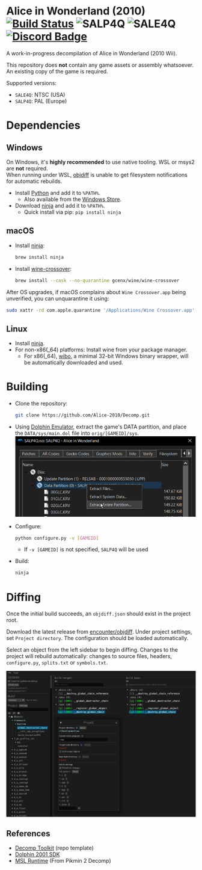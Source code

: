 Alice in Wonderland (2010)  
[![Build Status]][actions] ![SALP4Q] ![SALE4Q] [![Discord Badge]][discord]
=============

<!--
Replace with your repository's URL.
-->
[Build Status]: https://github.com/Alice-2010/Decomp/actions/workflows/build.yml/badge.svg
[actions]: https://github.com/Alice-2010/Decomp/actions/workflows/build.yml
<!---
DOL progress URL:
https://progress.decomp.club/data/[project]/[version]/dol/?mode=shield&measure=code
URL encoded then appended to: https://img.shields.io/endpoint?label=DOL&url=
-->
[SALP4Q]: https://img.shields.io/endpoint?label=SALP4Q&url=https%3A%2F%2Fprogress.decomp.club%2Fdata%2Faliceinwonderland%2FSALP4Q%2Fdol%2F%3Fmode%3Dshield%26measure%3Dcode
[SALE4Q]: https://img.shields.io/endpoint?label=SALE4Q&url=https%3A%2F%2Fprogress.decomp.club%2Fdata%2Faliceinwonderland%2FSALE4Q%2Fdol%2F%3Fmode%3Dshield%26measure%3Dcode
<!--
Replace with your Discord server's ID and invite URL.
-->
[Discord Badge]: https://img.shields.io/discord/1068979192886198322?color=%237289DA&logo=discord&logoColor=%23FFFFFF
[discord]: https://discord.gg/CsKhC3HESA

A work-in-progress decompilation of Alice in Wonderland (2010 Wii).

This repository does **not** contain any game assets or assembly whatsoever. An existing copy of the game is required.

Supported versions:

- `SALE4Q`: NTSC (USA)
- `SALP4Q`: PAL (Europe)

Dependencies
============

Windows
--------

On Windows, it's **highly recommended** to use native tooling. WSL or msys2 are **not** required.  
When running under WSL, [objdiff](#diffing) is unable to get filesystem notifications for automatic rebuilds.

- Install [Python](https://www.python.org/downloads/) and add it to `%PATH%`.
  - Also available from the [Windows Store](https://apps.microsoft.com/store/detail/python-311/9NRWMJP3717K).
- Download [ninja](https://github.com/ninja-build/ninja/releases) and add it to `%PATH%`.
  - Quick install via pip: `pip install ninja`

macOS
------

- Install [ninja](https://github.com/ninja-build/ninja/wiki/Pre-built-Ninja-packages):

  ```sh
  brew install ninja
  ```

- Install [wine-crossover](https://github.com/Gcenx/homebrew-wine):

  ```sh
  brew install --cask --no-quarantine gcenx/wine/wine-crossover
  ```

After OS upgrades, if macOS complains about `Wine Crossover.app` being unverified, you can unquarantine it using:

```sh
sudo xattr -rd com.apple.quarantine '/Applications/Wine Crossover.app'
```

Linux
------

- Install [ninja](https://github.com/ninja-build/ninja/wiki/Pre-built-Ninja-packages).
- For non-x86(_64) platforms: Install wine from your package manager.
  - For x86(_64), [wibo](https://github.com/decompals/wibo), a minimal 32-bit Windows binary wrapper, will be automatically downloaded and used.

Building
========

- Clone the repository:

  ```sh
  git clone https://github.com/Alice-2010/Decomp.git
  ```

- Using [Dolphin Emulator](https://dolphin-emu.org/), extract the game's DATA partition, and place the `DATA/sys/main.dol` file into `orig/[GAMEID]/sys`.
![](assets/dolphin-extract.png)
- Configure:

  ```sh
  python configure.py -v [GAMEID]
  ```
  - If `-v [GAMEID]` is not specified, `SALP4Q` will be used

- Build:

  ```sh
  ninja
  ```

Diffing
=======

Once the initial build succeeds, an `objdiff.json` should exist in the project root.

Download the latest release from [encounter/objdiff](https://github.com/encounter/objdiff). Under project settings, set `Project directory`. The configuration should be loaded automatically.

Select an object from the left sidebar to begin diffing. Changes to the project will rebuild automatically: changes to source files, headers, `configure.py`, `splits.txt` or `symbols.txt`.

![](assets/objdiff.png)

## References
- [Decomp Toolkit](https://github.com/encounter/dtk-template) (repo template)
- [Dolphin 2001 SDK](https://github.com/doldecomp/dolsdk2001)
- [MSL Runtime](https://github.com/projectPiki/pikmin2/blob/main/src/Dolphin/Runtime) (From Pikmin 2 Decomp)
